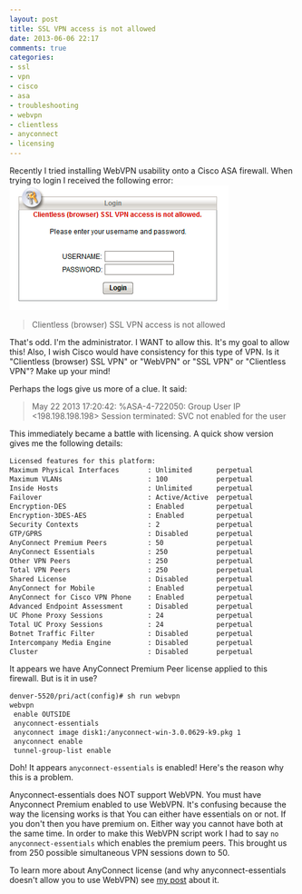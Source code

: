 ```yaml
---
layout: post
title: SSL VPN access is not allowed
date: 2013-06-06 22:17
comments: true
categories:
- ssl
- vpn
- cisco
- asa
- troubleshooting
- webvpn
- clientless
- anyconnect
- licensing
---
```

Recently I tried installing WebVPN usability onto a Cisco ASA firewall. When trying to login I received the following error:<br>
![SSL VPN Error IMG](/images/sslvpnerror.png)
> Clientless (browser) SSL VPN access is not allowed

That's odd. I'm the administrator. I WANT to allow this. It's my goal to allow this! Also, I wish Cisco would have consistency for this type of VPN. Is it "Clientless (browser) SSL VPN" or "WebVPN" or "SSL VPN" or "Clientless VPN"? Make up your mind! 

Perhaps the logs give us more of a clue. It said:

> May 22 2013 17:20:42: %ASA-4-722050: Group <GP-WEBVPN> User <test-user> IP <198.198.198.198> Session terminated: SVC not enabled for the user

This immediately became a battle with licensing. A quick show version gives me the following details:

```
Licensed features for this platform:
Maximum Physical Interfaces       : Unlimited      perpetual
Maximum VLANs                     : 100            perpetual
Inside Hosts                      : Unlimited      perpetual
Failover                          : Active/Active  perpetual
Encryption-DES                    : Enabled        perpetual
Encryption-3DES-AES               : Enabled        perpetual
Security Contexts                 : 2              perpetual
GTP/GPRS                          : Disabled       perpetual
AnyConnect Premium Peers          : 50             perpetual
AnyConnect Essentials             : 250            perpetual
Other VPN Peers                   : 250            perpetual
Total VPN Peers                   : 250            perpetual
Shared License                    : Disabled       perpetual
AnyConnect for Mobile             : Enabled        perpetual
AnyConnect for Cisco VPN Phone    : Enabled        perpetual
Advanced Endpoint Assessment      : Disabled       perpetual
UC Phone Proxy Sessions           : 24             perpetual
Total UC Proxy Sessions           : 24             perpetual
Botnet Traffic Filter             : Disabled       perpetual
Intercompany Media Engine         : Disabled       perpetual
Cluster                           : Disabled       perpetual
```

It appears we have AnyConnect Premium Peer license applied to this firewall. But is it in use?
 
```
denver-5520/pri/act(config)# sh run webvpn
webvpn
 enable OUTSIDE
 anyconnect-essentials
 anyconnect image disk1:/anyconnect-win-3.0.0629-k9.pkg 1
 anyconnect enable
 tunnel-group-list enable
```
Doh! It appears `anyconnect-essentials` is enabled! Here's the reason why this is a problem.
 
Anyconnect-essentials does NOT support WebVPN. You must have Anyconnect Premium enabled to use WebVPN. It's confusing because the way the licensing works is that You can either have essentials on or not. If you don't then you have premium on. Either way you cannot have both at the same time. In order to make this WebVPN script work I had to say `no anyconnect-essentials` which enables the premium peers. This brought us from 250 possible simultaneous VPN sessions down to 50. 

To learn more about AnyConnect license (and why anyconnect-essentials doesn't allow you to use WebVPN) see [my post](http://tunnelsup.com/tup/2012/08/08/understanding-cisco-asa-anyconnect-licensing) about it.
